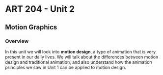 # **ART 204 - Unit 2**

## Motion Graphics

### **Overview**

In this unit we will look into **motion design**, a type of animation that is very present in our daily lives. We will talk about the differences between motion design and traditional animation, and also understand how the animation principles we saw in Unit 1 can be applied to motion design.

